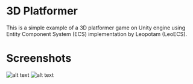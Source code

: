 # 3D Platformer
This is a simple example of a 3D platformer game on Unity engine using Entity Component System (ECS) implementation by Leopotam (LeoECS).
# Screenshots
![alt text](https://i.ibb.co/hm7Lrm4/Platformer.png)
![alt text](https://i.ibb.co/ZL7fgrm/Platformer.png)
